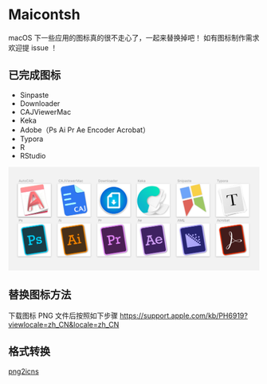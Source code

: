 # Maicontsh
macOS 下一些应用的图标真的很不走心了，一起来替换掉吧！
如有图标制作需求欢迎提 issue ！

## 已完成图标

- Sinpaste
- Downloader
- CAJViewerMac
- Keka
- Adobe（Ps Ai Pr Ae Encoder Acrobat）
- Typora
- R
- RStudio

![](images/All.png)

## 替换图标方法

下载图标 PNG 文件后按照如下步骤
https://support.apple.com/kb/PH6919?viewlocale=zh_CN&locale=zh_CN

## 格式转换

[png2icns](https://github.com/bitboss-ca/png2icns)